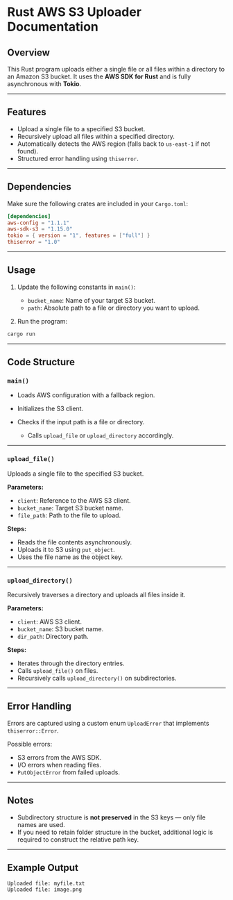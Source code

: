 # Rust AWS S3 Uploader Documentation

## Overview

This Rust program uploads either a single file or all files within a directory to an Amazon S3 bucket. It uses the **AWS SDK for Rust** and is fully asynchronous with **Tokio**.

---

## Features

- Upload a single file to a specified S3 bucket.
- Recursively upload all files within a specified directory.
- Automatically detects the AWS region (falls back to `us-east-1` if not found).
- Structured error handling using `thiserror`.

---

## Dependencies

Make sure the following crates are included in your `Cargo.toml`:

```toml
[dependencies]
aws-config = "1.1.1"
aws-sdk-s3 = "1.15.0"
tokio = { version = "1", features = ["full"] }
thiserror = "1.0"
```

---

## Usage

1. Update the following constants in `main()`:

   - `bucket_name`: Name of your target S3 bucket.
   - `path`: Absolute path to a file or directory you want to upload.

2. Run the program:

```bash
cargo run
```

---

## Code Structure

### `main()`

- Loads AWS configuration with a fallback region.
- Initializes the S3 client.
- Checks if the input path is a file or directory.

  - Calls `upload_file` or `upload_directory` accordingly.

---

### `upload_file()`

Uploads a single file to the specified S3 bucket.

**Parameters:**

- `client`: Reference to the AWS S3 client.
- `bucket_name`: Target S3 bucket name.
- `file_path`: Path to the file to upload.

**Steps:**

- Reads the file contents asynchronously.
- Uploads it to S3 using `put_object`.
- Uses the file name as the object key.

---

### `upload_directory()`

Recursively traverses a directory and uploads all files inside it.

**Parameters:**

- `client`: AWS S3 client.
- `bucket_name`: S3 bucket name.
- `dir_path`: Directory path.

**Steps:**

- Iterates through the directory entries.
- Calls `upload_file()` on files.
- Recursively calls `upload_directory()` on subdirectories.

---

## Error Handling

Errors are captured using a custom enum `UploadError` that implements `thiserror::Error`.

Possible errors:

- S3 errors from the AWS SDK.
- I/O errors when reading files.
- `PutObjectError` from failed uploads.

---

## Notes

- Subdirectory structure is **not preserved** in the S3 keys — only file names are used.
- If you need to retain folder structure in the bucket, additional logic is required to construct the relative path key.

---

## Example Output

```
Uploaded file: myfile.txt
Uploaded file: image.png
```

